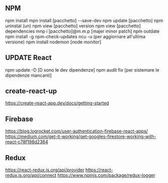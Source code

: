 ## NPM ##
npm install
mpn install [pacchetto] --save-dev
npm update [pacchetto]
npm uninstal (un) 
npm view [pacchetto] version
npm view [pacchetto] dependencies
mnp i [pacchetto]@m.m.p [majer minor patch]
npm outdate
npm install -g npm-check-updates
ncu -u (per aggiornare all'ultima versione)
npm install nodemon [node monitor]


## UPDATE React ##
npm update -D  [D sono le dev dipendenze]
npm audit fix [per sistemare le dipendenze mancanti]

## create-react-up ##
https://create-react-app.dev/docs/getting-started


## Firebase ##
https://blog.logrocket.com/user-authentication-firebase-react-apps/
https://medium.com/get-it-working/get-googles-firestore-working-with-react-c78f198d2364

## Redux ##
https://react-redux.js.org/api/provider
https://react-redux.js.org/api/connect
https://www.npmjs.com/package/redux-logger